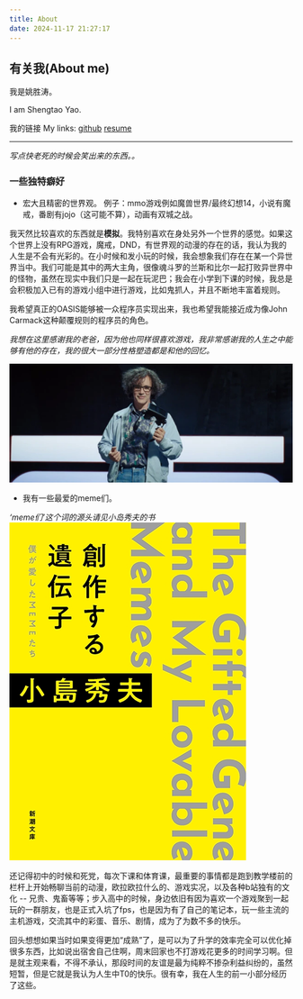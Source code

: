 ```yaml
---
title: About
date: 2024-11-17 21:27:17
---
```


## 有关我(About me)

我是姚胜涛。
 
I am Shengtao Yao.

我的链接 My links: 
[github](https://github.com/FlappyBob) 
[resume](./resources/Resume1003.pdf) 

---

*写点快老死的时候会笑出来的东西。。*
### 一些独特癖好

* 宏大且精密的世界观。
例子：mmo游戏例如魔兽世界/最终幻想14，小说有魔戒，番剧有jojo（这可能不算），动画有双城之战。

我天然比较喜欢的东西就是**模拟**。我特别喜欢在身处另外一个世界的感觉。如果这个世界上没有RPG游戏，魔戒，DND，有世界观的动漫的存在的话，我认为我的人生是不会有光彩的。在小时候和发小玩的时候，我会想象我们存在在某一个异世界当中。我们可能是其中的两大主角，很像魂斗罗的兰斯和比尔一起打败异世界中的怪物，虽然在现实中我们只是一起在玩泥巴；我会在小学到下课的时候，我总是会积极加入已有的游戏小组中进行游戏，比如鬼抓人，并且不断地丰富着规则。

我希望真正的OASIS能够被一众程序员实现出来，我也希望我能接近成为像John Carmack这种颠覆规则的程序员的角色。

_我想在这里感谢我的老爸，因为他也同样很喜欢游戏，我非常感谢我的人生之中能够有他的存在，我的很大一部分性格塑造都是和他的回忆。_

![](./pic/James_Halliday.webp)


* 我有一些最爱的meme们。

*‘meme们’这个词的源头请见小岛秀夫的书*
![alt text](./pic/image.png)

还记得初中的时候和死党，每次下课和体育课，最重要的事情都是跑到教学楼前的栏杆上开始畅聊当前的动漫，欧拉欧拉什么的、游戏实况，以及各种b站独有的文化 -- 兄贵、鬼畜等等；步入高中的时候，身边依旧有因为喜欢一个游戏聚到一起玩的一群朋友，也是正式入坑了fps，也是因为有了自己的笔记本，玩一些主流的主机游戏，交流其中的彩蛋、音乐、剧情，成为了为数不多的快乐。

回头想想如果当时如果变得更加“成熟”了，是可以为了升学的效率完全可以优化掉很多东西，比如说出宿舍自己住啊，周末回家也不打游戏花更多的时间学习啊。但是就主观来看，不得不承认，那段时间的友谊是最为纯粹不掺杂利益纠纷的，虽然短暂，但是它就是我认为人生中T0的快乐。很有幸，我在人生的前一小部分经历了这些。


